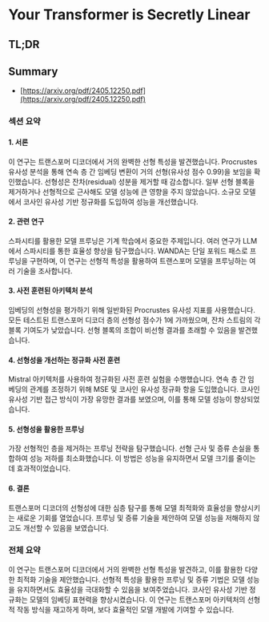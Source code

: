 # Your Transformer is Secretly Linear
## TL;DR
## Summary
- [https://arxiv.org/pdf/2405.12250.pdf](https://arxiv.org/pdf/2405.12250.pdf)

### 섹션 요약

#### 1. 서론
이 연구는 트랜스포머 디코더에서 거의 완벽한 선형 특성을 발견했습니다. Procrustes 유사성 분석을 통해 연속 층 간 임베딩 변환이 거의 선형(유사성 점수 0.99)을 보임을 확인했습니다. 선형성은 잔차(residual) 성분을 제거할 때 감소합니다. 일부 선형 블록을 제거하거나 선형적으로 근사해도 모델 성능에 큰 영향을 주지 않았습니다. 소규모 모델에서 코사인 유사성 기반 정규화를 도입하여 성능을 개선했습니다.

#### 2. 관련 연구
스파시티를 활용한 모델 프루닝은 기계 학습에서 중요한 주제입니다. 여러 연구가 LLM에서 스파시티를 통한 효율성 향상을 탐구했습니다. WANDA는 단일 포워드 패스로 프루닝을 구현하며, 이 연구는 선형적 특성을 활용하여 트랜스포머 모델을 프루닝하는 여러 기술을 조사합니다.

#### 3. 사전 훈련된 아키텍처 분석
임베딩의 선형성을 평가하기 위해 일반화된 Procrustes 유사성 지표를 사용했습니다. 모든 테스트된 트랜스포머 디코더 층의 선형성 점수가 1에 가까웠으며, 잔차 스트림의 각 블록 기여도가 낮았습니다. 선형 블록의 조합이 비선형 결과를 초래할 수 있음을 발견했습니다.

#### 4. 선형성을 개선하는 정규화 사전 훈련
Mistral 아키텍처를 사용하여 정규화된 사전 훈련 실험을 수행했습니다. 연속 층 간 임베딩의 관계를 조정하기 위해 MSE 및 코사인 유사성 정규화 항을 도입했습니다. 코사인 유사성 기반 접근 방식이 가장 유망한 결과를 보였으며, 이를 통해 모델 성능이 향상되었습니다.

#### 5. 선형성을 활용한 프루닝
가장 선형적인 층을 제거하는 프루닝 전략을 탐구했습니다. 선형 근사 및 증류 손실을 통합하여 성능 저하를 최소화했습니다. 이 방법은 성능을 유지하면서 모델 크기를 줄이는 데 효과적이었습니다.

#### 6. 결론
트랜스포머 디코더의 선형성에 대한 심층 탐구를 통해 모델 최적화와 효율성을 향상시키는 새로운 기회를 열었습니다. 프루닝 및 증류 기술을 제안하여 모델 성능을 저해하지 않고도 개선할 수 있음을 보였습니다.

### 전체 요약
이 연구는 트랜스포머 디코더에서 거의 완벽한 선형 특성을 발견하고, 이를 활용한 다양한 최적화 기술을 제안했습니다. 선형적 특성을 활용한 프루닝 및 증류 기법은 모델 성능을 유지하면서도 효율성을 극대화할 수 있음을 보여주었습니다. 코사인 유사성 기반 정규화는 모델의 임베딩 표현력을 향상시켰습니다. 이 연구는 트랜스포머 아키텍처의 선형적 작동 방식을 재고하게 하며, 보다 효율적인 모델 개발에 기여할 수 있습니다.